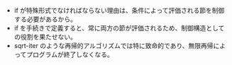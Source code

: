 - if が特殊形式でなければならない理由は、条件によって評価される節を制御する必要があるから。
- if を手続きで定義すると、常に両方の節が評価されるため、制御構造としての役割を果たせない。
- sqrt-iter のような再帰的アルゴリズムでは特に致命的であり、無限再帰によってプログラムが終了しなくなる。
